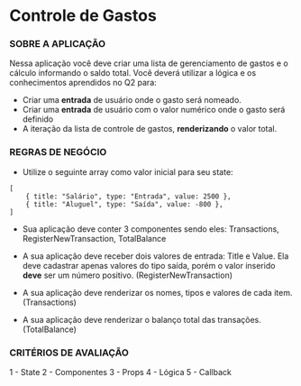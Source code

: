 # Controle de Gastos

### SOBRE A APLICAÇÃO

Nessa aplicação você deve criar uma lista de gerenciamento de gastos e o cálculo informando o saldo total. Você deverá utilizar a lógica e os conhecimentos aprendidos no Q2 para:

- Criar uma **entrada** de usuário onde o gasto será nomeado.
- Criar uma **entrada** de usuário com o valor numérico onde o gasto será definido
- A iteração da lista de controle de gastos, **renderizando** o valor total.


### REGRAS DE NEGÓCIO

- Utilize o seguinte array como valor inicial para seu state: 
```
[
    { title: "Salário", type: "Entrada", value: 2500 },
    { title: "Aluguel", type: "Saída", value: -800 },
]
```
- Sua aplicação deve conter 3 componentes sendo eles: Transactions, RegisterNewTransaction, TotalBalance
- A sua aplicação deve receber dois valores de entrada: Title e Value. Ela deve cadastrar apenas valores do tipo saída, porém o valor inserido **deve** ser um número positivo. (RegisterNewTransaction)

- A sua aplicação deve renderizar os nomes, tipos e valores de cada item. (Transactions)
- A sua aplicação deve renderizar o balanço total das transações. (TotalBalance)



### CRITÉRIOS DE AVALIAÇÃO

1 - State
2 - Componentes
3 - Props
4 - Lógica
5 - Callback
